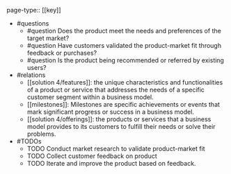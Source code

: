 page-type:: [[key]]
- #questions
	- #question Does the product meet the needs and preferences of the target market?
	- #question Have customers validated the product-market fit through feedback or purchases?
	- #question Is the product being recommended or referred by existing users?
- #relations
	- [[solution 4/features]]: the unique characteristics and functionalities of a product or service that addresses the needs of a specific customer segment within a business model.
	- [[milestones]]: Milestones are specific achievements or events that mark significant progress or success in a business model.
	- [[solution 4/offerings]]: the products or services that a business model provides to its customers to fulfill their needs or solve their problems.
- #TODOs
	- TODO Conduct market research to validate product-market fit
	- TODO  Collect customer feedback on product
	- TODO  Iterate and improve the product based on feedback.

